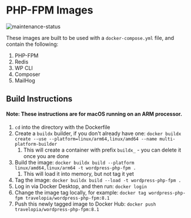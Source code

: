 # PHP-FPM Images

![maintenance-status](https://img.shields.io/badge/maintenance-actively--developed-brightgreen.svg)

These images are built to be used with a `docker-compose.yml` file, and contain the following:

1. PHP-FPM
2. Redis
3. WP CLI
4. Composer
5. MailHog

## Build Instructions

#### Note: These instructions are for macOS running on an ARM processor.

1. `cd` into the directory with the Dockerfile
2. Create a `buildx` builder, if you don't already have one: `docker buildx create --use --platform=linux/arm64,linux/amd64 --name multi-platform-builder`
    1. This will create a container with prefix `buildx_` - you can delete it once you are done
3. Build the image: `docker buildx build --platform linux/amd64,linux/arm64 -t wordpress-php-fpm .`
    1. This will load it into memory, but not tag it yet
4. Tag the image: `docker buildx build --load -t wordpress-php-fpm .`
5. Log in via Docker Desktop, and then run: `docker login`
6. Change the image tag locally, for example: `docker tag wordpress-php-fpm travelopia/wordpress-php-fpm:8.1`
7. Push this newly tagged image to Docker Hub: `docker push travelopia/wordpress-php-fpm:8.1`
